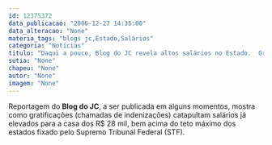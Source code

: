 ```yaml
---
id: 12375372
data_publicacao: "2006-12-27 14:35:00"
data_alteracao: "None"
materia_tags: "blogs jc,Estado,Salários"
categoria: "Notícias"
titulo: "Daqui a pouco, Blog do JC revela altos salários no Estado.  Gratificações elevam salários para R$ 28,5 mil"
sutia: "None"
chapeu: "None"
autor: "None"
imagem: "None"
---
```

<p><P>Reportagem do <STRONG>Blog do JC</STRONG>, a ser publicada em alguns momentos, mostra como gratificações (chamadas de indenizações) catapultam salários já elevados para a casa dos R$ 28 mil, bem acima do teto máximo dos estados fixado pelo Supremo Tribunal Federal (STF).</P> </p>
